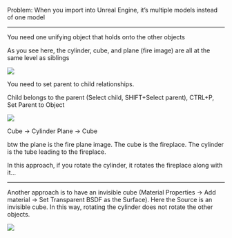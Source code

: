 Problem: When you import into Unreal Engine, it’s multiple models instead of one model

---

You need one unifying object that holds onto the other objects

As you see here, the cylinder, cube, and plane (fire image) are all at the same level as siblings

![](https://i.imgur.com/EdBqHM5.png)

You need to set parent to child relationships.

Child belongs to the parent (Select child, SHIFT+Select parent), CTRL+P, Set Parent to Object

![](https://i.imgur.com/CpK0g4r.png)

  
Cube → Cylinder
Plane → Cube

btw the plane is the fire plane image. The cube is the fireplace. The cylinder is the tube leading to the fireplace.

In this approach, if you rotate the cylinder, it rotates the fireplace along with it...

---

Another approach is to have an invisible cube (Material Properties → Add material → Set Transparent BSDF as the Surface). Here the Source is an invisible cube. In this way, rotating the cylinder does not rotate the other objects.

![](https://i.imgur.com/6mcya9z.png)
